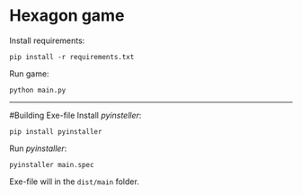 <h1>Hexagon game</h1>
Install requirements:

```
pip install -r requirements.txt
```
Run game:

```
python main.py
```

***
#Building Exe-file
Install _pyinsteller_:

```
pip install pyinstaller
```

Run _pyinstaller_:

```
pyinstaller main.spec
```

Exe-file will in the `dist/main` folder.